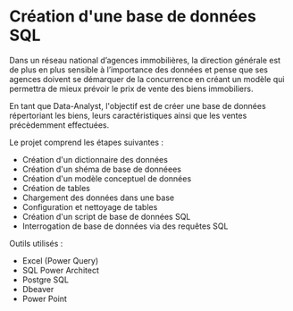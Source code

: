 # Création d'une base de données SQL

Dans un réseau national d’agences immobilières, la direction générale est de plus en plus sensible à l’importance des données et pense que ses agences doivent se démarquer de la concurrence en créant un modèle qui permettra de mieux prévoir le prix de vente des biens immobiliers.

En tant que Data-Analyst, l'objectif est de créer une base de données répertoriant les biens, leurs caractéristiques ainsi que les ventes précèdemment effectuées.

Le projet comprend les étapes suivantes :
- Création d'un dictionnaire des données
- Création d'un shéma de base de donnéees
- Création d'un modèle conceptuel de données
- Création de tables
- Chargement des données dans une base
- Configuration et nettoyage de tables
- Création d'un script de base de données SQL
- Interrogation de base de données via des requêtes SQL

Outils utilisés :
- Excel (Power Query)
- SQL Power Architect
- Postgre SQL
- Dbeaver
- Power Point
